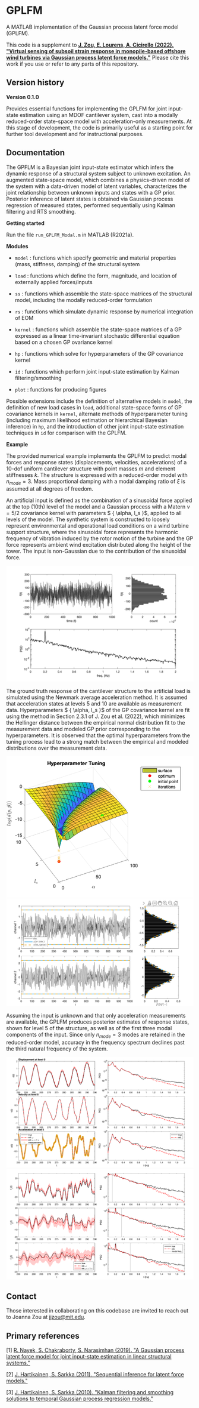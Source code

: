# GPLFM

A MATLAB implementation of the Gaussian process latent force model (GPLFM). 

This code is a supplement to [**J. Zou, E. Lourens, A. Cicirello (2022). "Virtual sensing of subsoil strain response in monopile-based offshore wind turbines via Gaussian process latent force models."**](https://arxiv.org/abs/2207.05901) Please cite this work if you use or refer to any parts of this repository. 


## Version history 

**Version 0.1.0**

Provides essential functions for implementing the GPLFM for joint input-state estimation using an MDOF cantilever system, cast into a modally reduced-order state-space model with acceleration-only measurements. At this stage of development, the code is primarily useful as a starting point for further tool development and for instructional purposes. 


## Documentation

The GPFLM is a Bayesian joint input-state estimator which infers the dynamic response of a structural system subject to unknown excitation. An augmented state-space model, which combines a physics-driven model of the system with a data-driven model of latent variables, characterizes the joint relationship between unknown inputs and states with a GP prior. Posterior inference of latent states is obtained via Gaussian process regression of measured states, performed sequentially using Kalman filtering and RTS smoothing.

**Getting started**

Run the file `run_GPLFM_Modal.m` in MATLAB (R2021a).


**Modules**

* `model` : functions which specify geometric and material properties (mass, stiffness, damping) of the structural system  

* `load` : functions which define the form, magnitude, and location of externally applied forces/inputs  

* `ss` : functions which assemble the state-space matrices of the structural model, including the modally reduced-order formulation  

* `rs` : functions which simulate dynamic response by numerical integration of EOM

* `kernel` : functions which assemble the state-space matrices of a GP expressed as a linear time-invariant stochastic differential equation based on a chosen GP ovariance kernel

* `hp` : functions which solve for hyperparameters of the GP covariance kernel  

* `id` : functions which perform joint input-state estimation by Kalman filtering/smoothing

* `plot` : functions for producing figures


Possible extensions include the definition of alternative models in `model`, the definition of new load cases in `load`, additional state-space forms of GP covariance kernels in `kernel`, alternate methods of hyperparameter tuning (including maximum likelihood estimation or hierarchical Bayesian inference) in `hp`, and the introduction of other joint input-state estimation techniques in `id` for comparison with the GPLFM.



**Example**

The provided numerical example implements the GPLFM to predict modal forces and response states (displacements, velocities, accelerations) of a 10-dof uniform cantilever structure with point masses $m$ and element stiffnesses $k$. The structure is expressed with a reduced-order model with $n_{mode} = 3$. Mass proportional damping with a modal damping ratio of $\xi$ is assumed at all degrees of freedom. 

An artificial input is defined as the combination of a sinusoidal force applied at the top (10th) level of the model and a Gaussian process with a Matern $\nu = 5/2$ covariance kernel with parameters $ \{ \alpha, l_s \}$, applied to all levels of the model. The synthetic system is constructed to loosely represent environmental and operational load conditions on a wind turbine support structure, where the sinusoidal force represents the harmonic frequency of vibration induced by the rotor motion of the turbine and the GP force represents ambient wind excitation distributed along the height of the tower. The input is non-Gaussian due to the contribution of the sinusoidal force.


![input](/figures/input.png)


The ground truth response of the cantilever structure to the artificial load is simulated using the Newmark average acceleration method. It is assumed that acceleration states at levels 5 and 10 are available as measurement data. Hyperparameters $ \{ \alpha, l_s \}$ of the GP covariance kernel are fit using the method in Section 2.3.1 of J. Zou et al. (2022), which minimizes the Hellinger distance between the empirical normal distribution fit to the measurement data and modeled GP prior corresponding to the hyperparameters. It is observed that the optimal hyperparameters from the tuning process lead to a strong match between the empirical and modeled distributions over the measurement data.

![hptuning](/figures/hptuning.png)
![hpfit](/figures/hpfit.png)


Assuming the input is unknown and that only acceleration measurements are available, the GPLFM produces posterior estimates of response states, shown for level 5 of the structure, as well as of the first three modal components of the input. Since only $n_{mode} = 3$ modes are retained in the reduced-order model, accuracy in the frequency spectrum declines past the third natural frequency of the system. 

![responseestimation](/figures/responseestimation.png)
![modalforceestimation](/figures/modalforceestimation.png)


## Contact

Those interested in collaborating on this codebase are invited to reach out to Joanna Zou at [jjzou@mit.edu](mailto:jjzou@mit.edu).


## Primary references

[1] [R. Nayek, S. Chakraborty, S. Narasimhan (2019). "A Gaussian process latent force model for joint input-state estimation in linear structural systems."](https://www.sciencedirect.com/science/article/abs/pii/S0888327019302286)

[2] [J. Hartikainen, S. Sarkka (2011). "Sequential inference for latent force models."](https://arxiv.org/abs/1202.3730)

[3] [J. Hartikainen, S. Sarkka (2010). "Kalman filtering and smoothing solutions to temporal Gaussian process regression models."](https://ieeexplore.ieee.org/document/5589113)





